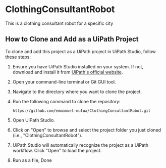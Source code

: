 # ClothingConsultantRobot
This is a clothing consultant robot for a specific city

## How to Clone and Add as a UiPath Project

To clone and add this project as a UiPath project in UiPath Studio, follow these steps:

1. Ensure you have UiPath Studio installed on your system. If not, download and install it from [UiPath's official website](https://www.uipath.com/developers/studio-download).

2. Open your command-line terminal or Git GUI tool.

3. Navigate to the directory where you want to clone the project.

4. Run the following command to clone the repository:

   ```shell
   https://github.com/emmanuel-mutua/ClothingConsultantRobot.git
5. Open UiPath Studio.

6. Click on "Open" to browse and select the project folder you just cloned (i.e., "ClothingConsultantRobot").

7. UiPath Studio will automatically recognize the project as a UiPath workflow. Click "Open" to load the project.
8. Run as a file, Done
